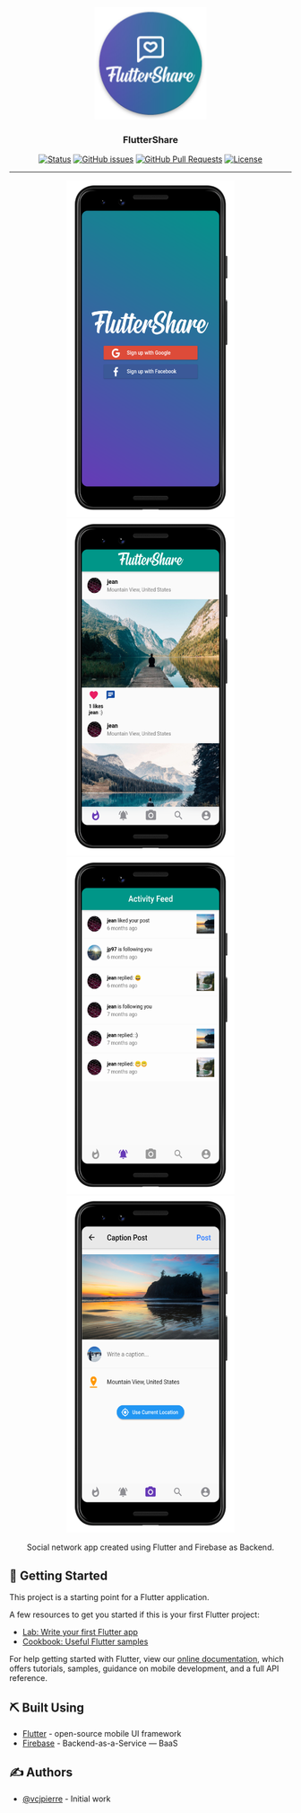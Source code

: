 <p align="center">
  <a href="" rel="noopener">
 <img width=200px height=200px src="docs/logo.png" alt="Project logo"></a>
</p>

<h3 align="center">FlutterShare</h3>

<div align="center">

  [![Status](https://img.shields.io/badge/status-active-success.svg)]() 
  [![GitHub issues](https://img.shields.io/github/issues/vcjpierre/flutter-fluttershare)](https://github.com/vcjpierre/flutter-fluttershare/issues)
  [![GitHub Pull Requests](https://img.shields.io/github/issues-pr/vcjpierre/flutter-fluttershare)](https://github.com/vcjpierre/flutter-fluttershare/pulls)
  [![License](https://img.shields.io/badge/license-MIT-blue.svg)](/LICENSE)

</div>

---

<p align="center">
    <img src="docs/Screenshot_1585489869.png" height="600em"/>  
    <img src="docs/Screenshot_1567090096.png" height="600em"/>
    <img src="docs/Screenshot_1585489009.png" height="600em"/>
    <img src="docs/Screenshot_1567090149.png" height="600em"/>
</p>

<p align="center"> Social network app created using Flutter and Firebase as Backend.
    <br> 
</p>

## 🏁 Getting Started

This project is a starting point for a Flutter application.

A few resources to get you started if this is your first Flutter project:

- [Lab: Write your first Flutter app](https://flutter.dev/docs/get-started/codelab)
- [Cookbook: Useful Flutter samples](https://flutter.dev/docs/cookbook)

For help getting started with Flutter, view our
[online documentation](https://flutter.dev/docs), which offers tutorials,
samples, guidance on mobile development, and a full API reference.

## ⛏️ Built Using <a name = "built_using"></a>
- [Flutter](https://flutter.dev/) - open-source mobile UI framework
- [Firebase](https://firebase.google.com/) -  Backend-as-a-Service — BaaS 

## ✍️ Authors <a name = "authors"></a>
- [@vcjpierre](https://github.com/kylelobo) - Initial work


